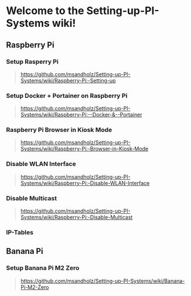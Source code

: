 # Welcome to the Setting-up-PI-Systems wiki!

## Raspberry Pi

### Setup Rasperry Pi
> https://github.com/msandholz/Setting-up-PI-Systems/wiki/Raspberry-Pi:-Setting-up

### Setup Docker + Portainer on Raspberry Pi
> https://github.com/msandholz/Setting-up-PI-Systems/wiki/Raspberry-Pi:--Docker-&--Portainer

### Raspberry Pi Browser in Kiosk Mode
> https://github.com/msandholz/Setting-up-PI-Systems/wiki/Raspberry-Pi:-Browser-in-Kiosk-Mode

### Disable WLAN Interface
> https://github.com/msandholz/Setting-up-PI-Systems/wiki/Raspberry-Pi:-Disable-WLAN-Interface

### Disable Multicast
> https://github.com/msandholz/Setting-up-PI-Systems/wiki/Raspberry-Pi:-Disable-Multicast

### IP-Tables
> 

## Banana Pi
### Setup Banana Pi M2 Zero
> https://github.com/msandholz/Setting-up-PI-Systems/wiki/Banana-Pi-M2-Zero
